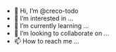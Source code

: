 - 👋 Hi, I’m @creco-todo
- 👀 I’m interested in ...
- 🌱 I’m currently learning ...
- 💞️ I’m looking to collaborate on ...
- 📫 How to reach me ...

<!---
creco-todo/creco-todo is a ✨ special ✨ repository because its `README.md` (this file) appears on your GitHub profile.
You can click the Preview link to take a look at your changes.
--->
